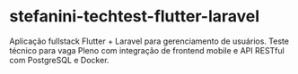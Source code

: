 # stefanini-techtest-flutter-laravel
Aplicação fullstack Flutter + Laravel para gerenciamento de usuários. Teste técnico para vaga Pleno com integração de frontend mobile e API RESTful com PostgreSQL e Docker.
